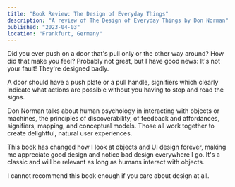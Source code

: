 ```yaml
---
title: "Book Review: The Design of Everyday Things"
description: "A review of The Design of Everyday Things by Don Norman"
published: "2023-04-03"
location: "Frankfurt, Germany"
---
```


Did you ever push on a door that's pull only or the other way around?
How did that make you feel?
Probably not great, but I have good news: It's not your fault! 
They're designed badly.

<!-- more -->

A door should have a push plate or a pull handle, signifiers which clearly
indicate what actions are possible without you having to stop and read the signs.

Don Norman talks about human psychology in interacting with objects or machines, the principles of discoverability, of feedback and affordances, signifiers, mapping, and conceptual models.
Those all work together to create delightful, natural user experiences.

This book has changed how I look at objects and UI design forever, making me appreciate good design and notice bad design everywhere I go.
It's a classic and will be relevant as long as humans interact with objects.

I cannot recommend this book enough if you care about design at all.

